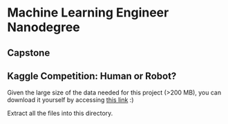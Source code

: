 # Machine Learning Engineer Nanodegree
## Capstone
## Kaggle Competition: Human or Robot?

Given the large size of the data needed for this project (>200 MB), you can download it yourself by accessing [this link](https://www.kaggle.com/c/facebook-recruiting-iv-human-or-bot/data) :)

Extract all the files into this directory.